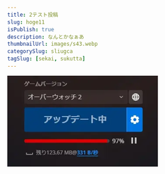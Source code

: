 ```yaml
---
title: 2テスト投稿
slug: hoge11
isPublish: true
description: なんとかなぁあ
thumbnailUrl: images/s43.webp
categorySlug: sliugca
tagSlug: [sekai, sukutta]
---
```


![代替テキスト](images/infra.webp)